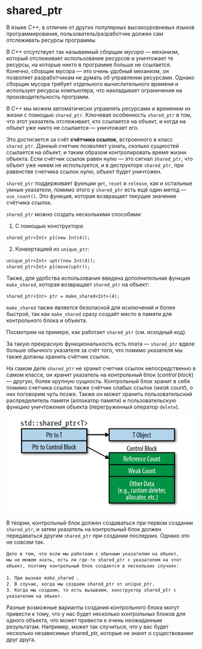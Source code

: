 # shared_ptr
В языке *C++*, в отличие от других популярных высокоуровневых языков программирования, пользователь/разработчик должен сам отслеживать ресурсы программы.

В *C++* отсутствует так называемый *сборщик мусора* — механизм, который отслеживает использование ресурсов и уничтожает те ресурсы, на которые никто в программе больше не ссылается. Конечно, сборщик мусора — это очень удобный механизм, он позволяет разработчикам не думать об управлении ресурсами. Однако сборщик мусора требует отдельного вычислительного времени и использует ресурсы компьютера, что накладывает ограничения на производительность программ. 

В *C++* мы можем автоматически управлять ресурсами и временем их жизни с помощью `shared_ptr`. Ключевая особенность `shared_ptr` в том, что этот указатель отслеживает, кто ссылается на объект, и когда на объект уже никто не ссылается — уничтожает его.

Это достигается за счёт <b>счётчика ссылок</b>, встроенного в класс `shared_ptr`. Данный счетчик позволяет узнать, сколько сущностей ссылается на объект, и таким образом контролировать время жизни объекта. Если счётчик ссылок равен нулю — это сигнал `shared_ptr`, что объект уже никем не используется, и в деструкторе `shared_ptr`, при равенстве счетчика ссылок нулю, объект будет уничтожен.

`shared_ptr` поддерживает фукнции `get`, `reset` и `release`, как и остальные умные указатели, помимо этого у `shared_ptr` есть ещё один метод — `use_count()`. Это функция, которая возвращает текущее значение счётчика ссылок. 

`shared_ptr` можно создать несколькими способами:
1. С помощью конструктора:
```
shared_ptr<Int> p1(new Int(4));
```
2. Конвертацией из `unique_ptr`:
```
unique_ptr<Int> uptr(new Int(4));
shared_ptr<Int> p1(move(uptr));
```
Также, для удобства использования введена дополнительная функция `make_shared`, которая возвращает `shared_ptr` на объект:

```
shared_ptr<Int> ptr = make_shared<Int>(4);
```
`make_shared` также является безопасной для исключений и более быстрой, так как `make_shared` сразу создаёт место в памяти для контрольного блока и объекта.

Посмотрим на примере, как работает `shared_ptr` (см. исходный код).

За такую прекрасную функциональность есть плата — `shared_ptr` вдвое больше обычного указателя за счёт того, что помимо указателя мы также должны хранить счётчик ссылок.

На самом деле `shared_ptr` не хранит счетчик ссылок непосредственно в самом классе, он хранит указатель на контрольный блок (*control block*) — другую, более крупную сущность. Контрольный блок хранит в себе помимо счетчика ссылок также счётчик слабых ссылок (*weak count*), о них поговорим чуть позже. Также он может хранить пользовательский распределитель памяти (аллокатор памяти) и пользовательскую функцию уничтожения объекта (перегруженный оператор `delete`).

<url src=https://www.oreilly.com/library/view/effective-modern-c/9781491908419/ch04.html><img src=media/cplus_m9_u6_p1.png></img></url>

В теории, контрольный блок должен создаваться при первом создании `shared_ptr`, и затем указатель на контрольный блок должен передаваться другим `shared_ptr` при создании последних. Однако это не совсем так. 

```
Дело в том, что если мы работаем с обычным указателем на объект, 
мы не можем знать, есть ли где-то shared_ptr с указателем на этот 
объект, поэтому контрольный блок создается в нескольких случаях:

1. При вызове make_shared .
2. В случае, когда мы создаем shared_ptr от unique_ptr.
3. Когда мы создаем, то есть вызываем, конструктор shared_ptr с указателем на объект. 
```
Разные возможные варианты создания контрольного блока могут привести к тому, что у нас будет несколько контрольных блоков для одного объекта, что может привести к очень неожиданным результатам. Например, может так случиться, что у вас будет несколько независимых shared_ptr, которые не знают о существовании друг друга.
